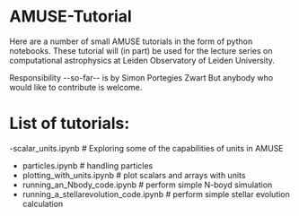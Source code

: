 # AMUSE-Tutorial

Here are a number of small AMUSE tutorials in the form of python notebooks.
These tutorial will (in part) be used for the lecture series on computational 
astrophysics at Leiden Observatory of Leiden University.

Responsibility --so-far-- is by Simon Portegies Zwart
But anybody who would like to contribute is welcome.

# List of tutorials:
 -scalar_units.ipynb            # Exploring some of the capabilities of units in AMUSE
 
- particles.ipynb               # handling particles
- plotting_with_units.ipynb     # plot scalars and arrays with units
- running_an_Nbody_code.ipynb   # perform simple N-boyd simulation
- running_a_stellarevolution_code.ipynb  # perform simple stellar evolution calculation
